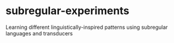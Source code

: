 # subregular-experiments
Learning different linguistically-inspired patterns using subregular languages and transducers

